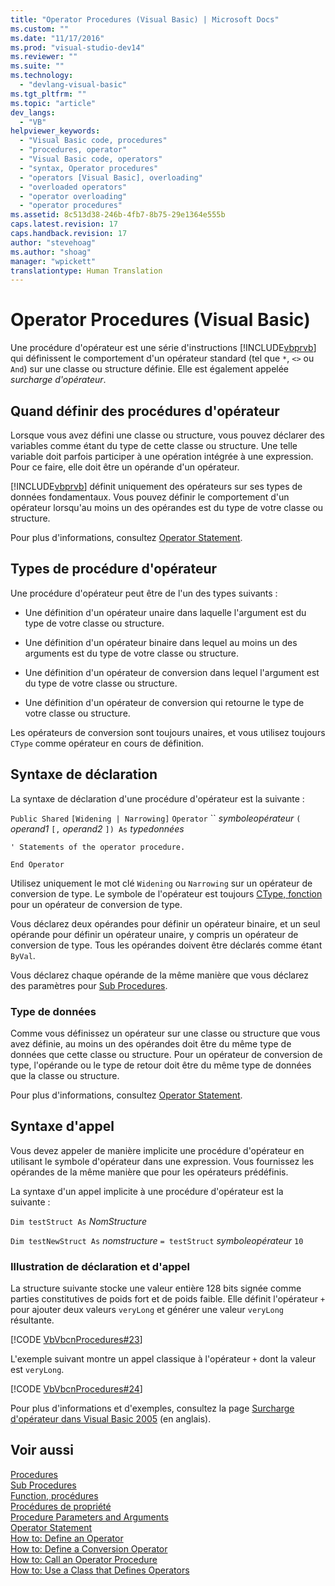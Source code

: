 ```yaml
---
title: "Operator Procedures (Visual Basic) | Microsoft Docs"
ms.custom: ""
ms.date: "11/17/2016"
ms.prod: "visual-studio-dev14"
ms.reviewer: ""
ms.suite: ""
ms.technology: 
  - "devlang-visual-basic"
ms.tgt_pltfrm: ""
ms.topic: "article"
dev_langs: 
  - "VB"
helpviewer_keywords: 
  - "Visual Basic code, procedures"
  - "procedures, operator"
  - "Visual Basic code, operators"
  - "syntax, Operator procedures"
  - "operators [Visual Basic], overloading"
  - "overloaded operators"
  - "operator overloading"
  - "operator procedures"
ms.assetid: 8c513d38-246b-4fb7-8b75-29e1364e555b
caps.latest.revision: 17
caps.handback.revision: 17
author: "stevehoag"
ms.author: "shoag"
manager: "wpickett"
translationtype: Human Translation
---
```

# Operator Procedures (Visual Basic)
Une procédure d'opérateur est une série d'instructions [!INCLUDE[vbprvb](../../../../csharp/programming-guide/concepts/linq/includes/vbprvb_md.md)] qui définissent le comportement d'un opérateur standard \(tel que `*`, `<>` ou `And`\) sur une classe ou structure définie.  Elle est également appelée *surcharge d'opérateur*.  
  
## Quand définir des procédures d'opérateur  
 Lorsque vous avez défini une classe ou structure, vous pouvez déclarer des variables comme étant du type de cette classe ou structure.  Une telle variable doit parfois participer à une opération intégrée à une expression.  Pour ce faire, elle doit être un opérande d'un opérateur.  
  
 [!INCLUDE[vbprvb](../../../../csharp/programming-guide/concepts/linq/includes/vbprvb_md.md)] définit uniquement des opérateurs sur ses types de données fondamentaux.  Vous pouvez définir le comportement d'un opérateur lorsqu'au moins un des opérandes est du type de votre classe ou structure.  
  
 Pour plus d'informations, consultez [Operator Statement](../../../../visual-basic/language-reference/statements/operator-statement.md).  
  
## Types de procédure d'opérateur  
 Une procédure d'opérateur peut être de l'un des types suivants :  
  
-   Une définition d'un opérateur unaire dans laquelle l'argument est du type de votre classe ou structure.  
  
-   Une définition d'un opérateur binaire dans lequel au moins un des arguments est du type de votre classe ou structure.  
  
-   Une définition d'un opérateur de conversion dans lequel l'argument est du type de votre classe ou structure.  
  
-   Une définition d'un opérateur de conversion qui retourne le type de votre classe ou structure.  
  
 Les opérateurs de conversion sont toujours unaires, et vous utilisez toujours `CType` comme opérateur en cours de définition.  
  
## Syntaxe de déclaration  
 La syntaxe de déclaration d'une procédure d'opérateur est la suivante :  
  
 `Public Shared`   `[Widening | Narrowing]`   `Operator`   ``  *symboleopérateur*  `(` *operand1*  `[,`  *operand2* `]) As`  *typedonnées*  
  
 `' Statements of the operator procedure.`  
  
 `End Operator`  
  
 Utilisez uniquement le mot clé `Widening` ou `Narrowing` sur un opérateur de conversion de type.  Le symbole de l'opérateur est toujours [CType, fonction](../../../../visual-basic/language-reference/functions/ctype-function.md) pour un opérateur de conversion de type.  
  
 Vous déclarez deux opérandes pour définir un opérateur binaire, et un seul opérande pour définir un opérateur unaire, y compris un opérateur de conversion de type.  Tous les opérandes doivent être déclarés comme étant `ByVal`.  
  
 Vous déclarez chaque opérande de la même manière que vous déclarez des paramètres pour [Sub Procedures](../../../../visual-basic/programming-guide/language-features/procedures/sub-procedures.md).  
  
### Type de données  
 Comme vous définissez un opérateur sur une classe ou structure que vous avez définie, au moins un des opérandes doit être du même type de données que cette classe ou structure.  Pour un opérateur de conversion de type, l'opérande ou le type de retour doit être du même type de données que la classe ou structure.  
  
 Pour plus d'informations, consultez [Operator Statement](../../../../visual-basic/language-reference/statements/operator-statement.md).  
  
## Syntaxe d'appel  
 Vous devez appeler de manière implicite une procédure d'opérateur en utilisant le symbole d'opérateur dans une expression.  Vous fournissez les opérandes de la même manière que pour les opérateurs prédéfinis.  
  
 La syntaxe d'un appel implicite à une procédure d'opérateur est la suivante :  
  
 `Dim testStruct As`  *NomStructure*  
  
 `Dim testNewStruct As`  *nomstructure*  `= testStruct`  *symboleopérateur*  `10`  
  
### Illustration de déclaration et d'appel  
 La structure suivante stocke une valeur entière 128 bits signée comme parties constitutives de poids fort et de poids faible.  Elle définit l'opérateur `+` pour ajouter deux valeurs  `veryLong`  et générer une valeur  `veryLong`  résultante.  
  
 [!CODE [VbVbcnProcedures#23](../CodeSnippet/VS_Snippets_VBCSharp/VbVbcnProcedures#23)]  
  
 L'exemple suivant montre un appel classique à l'opérateur `+` dont la valeur est  `veryLong`.  
  
 [!CODE [VbVbcnProcedures#24](../CodeSnippet/VS_Snippets_VBCSharp/VbVbcnProcedures#24)]  
  
 Pour plus d'informations et d'exemples, consultez la page [Surcharge d'opérateur dans Visual Basic 2005](http://go.microsoft.com/fwlink/?LinkId=101703) \(en anglais\).  
  
## Voir aussi  
 [Procedures](../../../../visual-basic/programming-guide/language-features/procedures/index.md)   
 [Sub Procedures](../../../../visual-basic/programming-guide/language-features/procedures/sub-procedures.md)   
 [Function, procédures](../../../../visual-basic/programming-guide/language-features/procedures/function-procedures.md)   
 [Procédures de propriété](../../../../visual-basic/programming-guide/language-features/procedures/property-procedures.md)   
 [Procedure Parameters and Arguments](../../../../visual-basic/programming-guide/language-features/procedures/procedure-parameters-and-arguments.md)   
 [Operator Statement](../../../../visual-basic/language-reference/statements/operator-statement.md)   
 [How to: Define an Operator](../../../../visual-basic/programming-guide/language-features/procedures/how-to-define-an-operator.md)   
 [How to: Define a Conversion Operator](../../../../visual-basic/programming-guide/language-features/procedures/how-to-define-a-conversion-operator.md)   
 [How to: Call an Operator Procedure](../../../../visual-basic/programming-guide/language-features/procedures/how-to-call-an-operator-procedure.md)   
 [How to: Use a Class that Defines Operators](../../../../visual-basic/programming-guide/language-features/procedures/how-to-use-a-class-that-defines-operators.md)